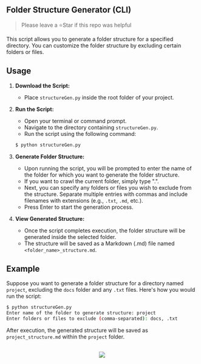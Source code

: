 ## Folder Structure Generator (CLI)

> Please leave a ⭐Star if this repo was helpful

This script allows you to generate a folder structure for a specified directory. You can customize the folder structure by excluding certain folders or files.

## Usage

1. **Download the Script:**

   - Place `structureGen.py` inside the root folder of your project.

2. **Run the Script:**

   - Open your terminal or command prompt.
   - Navigate to the directory containing `structureGen.py`.
   - Run the script using the following command:

   ```bash
   $ python structureGen.py
   ```

3. **Generate Folder Structure:**

   - Upon running the script, you will be prompted to enter the name of the folder for which you want to generate the folder structure.
   - If you want to crawl the current folder, simply type ".".
   - Next, you can specify any folders or files you wish to exclude from the structure. Separate multiple entries with commas and include filenames with extensions (e.g., `.txt`, `.md`, etc.).
   - Press Enter to start the generation process.

4. **View Generated Structure:**
   - Once the script completes execution, the folder structure will be generated inside the selected folder.
   - The structure will be saved as a Markdown (.md) file named `<folder_name>_structure.md`.

## Example

Suppose you want to generate a folder structure for a directory named `project`, excluding the `docs` folder and any `.txt` files. Here's how you would run the script:

```bash
$ python structureGen.py
Enter name of the folder to generate structure: project
Enter folders or files to exclude (comma-separated): docs, .txt
```

After execution, the generated structure will be saved as `project_structure.md` within the `project` folder.

<br/>

<div align="center">
<img src="https://komarev.com/ghpvc/?username=itsvaibhavmishra&&style=for-the-badge" align="center" />
</div>

<br/>
